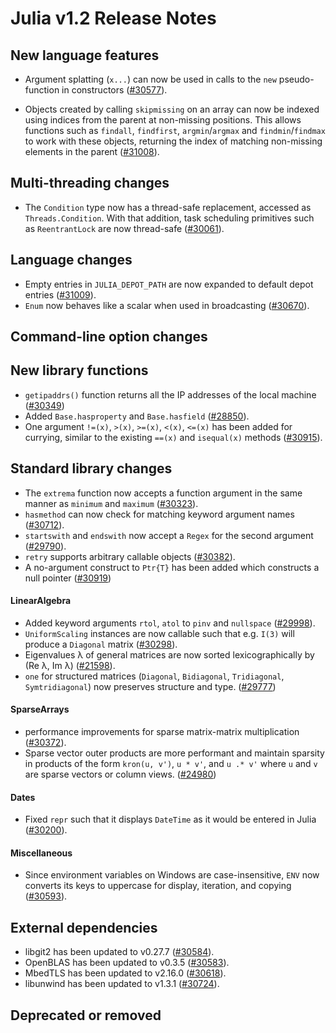 Julia v1.2 Release Notes
========================

New language features
---------------------

  * Argument splatting (`x...`) can now be used in calls to the `new` pseudo-function in
    constructors ([#30577](https://github.com/JuliaLang/julia/issues/30577)).

  * Objects created by calling `skipmissing` on an array can now be indexed using indices
    from the parent at non-missing positions. This allows functions such as
    `findall`, `findfirst`, `argmin`/`argmax` and `findmin`/`findmax` to work with these
    objects, returning the index of matching non-missing elements in the parent ([#31008](https://github.com/JuliaLang/julia/issues/31008)).

Multi-threading changes
-----------------------

  * The `Condition` type now has a thread-safe replacement, accessed as `Threads.Condition`.
    With that addition, task scheduling primitives such as `ReentrantLock` are now thread-safe ([#30061](https://github.com/JuliaLang/julia/issues/30061)).

Language changes
----------------
* Empty entries in `JULIA_DEPOT_PATH` are now expanded to default depot entries ([#31009](https://github.com/JuliaLang/julia/issues/31009)).
* `Enum` now behaves like a scalar when used in broadcasting ([#30670](https://github.com/JuliaLang/julia/issues/30670)).

Command-line option changes
---------------------------


New library functions
---------------------

* `getipaddrs()` function returns all the IP addresses of the local machine ([#30349](https://github.com/JuliaLang/julia/issues/30349))
* Added `Base.hasproperty` and `Base.hasfield` ([#28850](https://github.com/JuliaLang/julia/issues/28850)).
* One argument `!=(x)`, `>(x)`, `>=(x)`, `<(x)`, `<=(x)` has been added for currying,
  similar to the existing `==(x)` and `isequal(x)` methods ([#30915](https://github.com/JuliaLang/julia/issues/30915)).

Standard library changes
------------------------

* The `extrema` function now accepts a function argument in the same manner as `minimum` and
  `maximum` ([#30323](https://github.com/JuliaLang/julia/issues/30323)).
* `hasmethod` can now check for matching keyword argument names ([#30712](https://github.com/JuliaLang/julia/issues/30712)).
* `startswith` and `endswith` now accept a `Regex` for the second argument ([#29790](https://github.com/JuliaLang/julia/issues/29790)).
* `retry` supports arbitrary callable objects ([#30382](https://github.com/JuliaLang/julia/issues/30382)).
* A no-argument construct to `Ptr{T}` has been added which constructs a null pointer ([#30919](https://github.com/JuliaLang/julia/issues/30919))

#### LinearAlgebra

* Added keyword arguments `rtol`, `atol` to `pinv` and `nullspace` ([#29998](https://github.com/JuliaLang/julia/issues/29998)).
* `UniformScaling` instances are now callable such that e.g. `I(3)` will produce a `Diagonal` matrix ([#30298](https://github.com/JuliaLang/julia/issues/30298)).
* Eigenvalues λ of general matrices are now sorted lexicographically by (Re λ, Im λ) ([#21598](https://github.com/JuliaLang/julia/issues/21598)).
* `one` for structured matrices (`Diagonal`, `Bidiagonal`, `Tridiagonal`, `Symtridiagonal`) now preserves
  structure and type. ([#29777](https://github.com/JuliaLang/julia/issues/29777))

#### SparseArrays

* performance improvements for sparse matrix-matrix multiplication ([#30372](https://github.com/JuliaLang/julia/issues/30372)).
* Sparse vector outer products are more performant and maintain sparsity in products of the
  form `kron(u, v')`, `u * v'`, and `u .* v'` where `u` and `v` are sparse vectors or column
  views. ([#24980](https://github.com/JuliaLang/julia/issues/24980))

#### Dates

* Fixed `repr` such that it displays `DateTime` as it would be entered in Julia ([#30200](https://github.com/JuliaLang/julia/issues/30200)).

#### Miscellaneous

* Since environment variables on Windows are case-insensitive, `ENV` now converts its keys
  to uppercase for display, iteration, and copying ([#30593](https://github.com/JuliaLang/julia/issues/30593)).

External dependencies
---------------------

* libgit2 has been updated to v0.27.7 ([#30584](https://github.com/JuliaLang/julia/issues/30584)).
* OpenBLAS has been updated to v0.3.5 ([#30583](https://github.com/JuliaLang/julia/issues/30583)).
* MbedTLS has been updated to v2.16.0 ([#30618](https://github.com/JuliaLang/julia/issues/30618)).
* libunwind has been updated to v1.3.1 ([#30724](https://github.com/JuliaLang/julia/issues/30724)).

Deprecated or removed
---------------------


